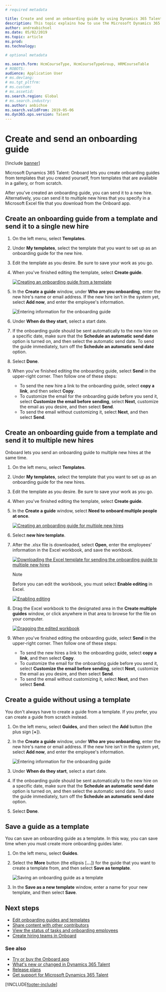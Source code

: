 ```yaml
---
# required metadata

title: Create and send an onboarding guide by using Dynamics 365 Talent - Onboard
description: This topic explains how to use the Microsoft Dynamics 365 Talent - Onboard app to create an onboarding guide for your new hires. This task is an essential first step in a human capital management (HCM) hire-to-retire strategy.
author: andreabichsel
ms.date: 05/02/2019
ms.topic: article
ms.prod:
ms.technology:

# optional metadata

ms.search.form: HcmCourseType, HcmCourseTypeGroup, HRMCourseTable
# ROBOTS:
audience: Application User
# ms.devlang:
# ms.tgt_pltfrm:
# ms.custom:
# ms.assetid:
ms.search.region: Global
# ms.search.industry:
ms.author: anbichse
ms.search.validFrom: 2019-05-06
ms.dyn365.ops.version: Talent
---
```


# Create and send an onboarding guide

[!include [banner](includes/banner.md)]

Microsoft Dynamics 365 Talent: Onboard lets you create onboarding guides from templates that you created yourself, from templates that are available in a gallery, or from scratch.

After you've created an onboarding guide, you can send it to a new hire. Alternatively, you can send it to multiple new hires that you specify in a Microsoft Excel file that you download from the Onboard app.

## Create an onboarding guide from a template and send it to a single new hire

1. On the left menu, select **Templates**.
2. Under **My templates**, select the template that you want to set up as an onboarding guide for the new hire.
3. Edit the template as you desire. Be sure to save your work as you go.
4. When you've finished editing the template, select **Create guide**.

    [![Creating an onboarding guide from a template](./media/onboard-create-guide.png)](./media/onboard-create-guide.png)

5. In the **Create a guide** window, under **Who are you onboarding**, enter the new hire's name or email address. If the new hire isn't in the system yet, select **Add now**, and enter the employee's information.

    ![[Entering information for the onboarding guide](./media/onboard-create-a-guide-window.png)](./media/onboard-create-a-guide-window.png)

6. Under **When do they start**, select a start date.
7. If the onboarding guide should be sent automatically to the new hire on a specific date, make sure that the **Schedule an automatic send date** option is turned on, and then select the automatic send date. To send the guide immediately, turn off the **Schedule an automatic send date** option.
8. Select **Done**.
9. When you've finished editing the onboarding guide, select **Send** in the upper-right corner. Then follow one of these steps:

    - To send the new hire a link to the onboarding guide, select **copy a link**, and then select **Copy**.
    - To customize the email for the onboarding guide before you send it, select **Customize the email before sending**, select **Next**, customize the email as you desire, and then select **Send**.
    - To send the email without customizing it, select **Next**, and then select **Send**.

## Create an onboarding guide from a template and send it to multiple new hires

Onboard lets you send an onboarding guide to multiple new hires at the same time.

1. On the left menu, select **Templates**.
2. Under **My templates**, select the template that you want to set up as an onboarding guide for the new hires.
3. Edit the template as you desire. Be sure to save your work as you go.
4. When you've finished editing the template, select **Create guide**.
5. In the **Create a guide** window, select **Need to onboard multiple people at once**.

    [![Creating an onboarding guide for multiple new hires](./media/onboard-send-guide-multiple-people.png)](./media/onboard-send-guide-multiple-people.png)

6. Select **new hire template**.
7. After the .xlsx file is downloaded, select **Open**, enter the employees' information in the Excel workbook, and save the workbook.

    [![Downloading the Excel template for sending the onboarding guide to multiple new hires](./media/onboard-send-guide-download-spreadsheet.png)](./media/onboard-send-guide-download-spreadsheet.png)

    > [!NOTE]
    > Before you can edit the workbook, you must select **Enable editing** in Excel.
    > 
    > [![Enabling editing](./media/onboard-send-guide-enable-editing.png)](./media/onboard-send-guide-enable-editing.png)

8. Drag the Excel workbook to the designated area in the **Create multiple guides** window, or click anywhere in that area to browse for the file on your computer.

    [![Dragging the edited workbook](./media/onboard-send-guide-drag-spreadsheet.png)](./media/onboard-send-guide-drag-spreadsheet.png)

9. When you've finished editing the onboarding guide, select **Send** in the upper-right corner. Then follow one of these steps:

    - To send the new hires a link to the onboarding guide, select **copy a link**, and then select **Copy**.
    - To customize the email for the onboarding guide before you send it, select **Customize the email before sending**, select **Next**, customize the email as you desire, and then select **Send**.
    - To send the email without customizing it, select **Next**, and then select **Send**.

## Create a guide without using a template

You don't always have to create a guide from a template. If you prefer, you can create a guide from scratch instead.

1. On the left menu, select **Guides**, and then select the **Add** button (the plus sign \[**+**\]).
2. In the **Create a guide** window, under **Who are you onboarding**, enter the new hire's name or email address. If the new hire isn't in the system yet, select **Add now**, and enter the employee's information.

    ![[Entering information for the onboarding guide](./media/onboard-create-a-guide-window.png)](./media/onboard-create-a-guide-window.png)

3. Under **When do they start**, select a start date.
4. If the onboarding guide should be sent automatically to the new hire on a specific date, make sure that the **Schedule an automatic send date** option is turned on, and then select the automatic send date. To send the guide immediately, turn off the **Schedule an automatic send date** option.
5. Select **Done**.

## Save a guide as a template

You can save an onboarding guide as a template. In this way, you can save time when you must create more onboarding guides later.

1. On the left menu, select **Guides**.
2. Select the **More** button (the ellipsis \[**...**\]) for the guide that you want to create a template from, and then select **Save as template**.

    ![[Saving an onboarding guide as a template](./media/onboard-save-guide-as-template.png)](./media/onboard-save-guide-as-template.png)

3. In the **Save as a new template** window, enter a name for your new template, and then select **Save**.

## Next steps

- [Edit onboarding guides and templates](./onboard-edit-guides-templates.md)
- [Share content with other contributors](./onboard-share-template.md)
- [View the status of tasks and onboarding employees](./onboard-view-status.md)
- [Create hiring teams in Onboard](./onboard-create-team.md)

### See also

- [Try or buy the Onboard app](https://dynamics.microsoft.com/talent/onboard/)
- [What's new or changed in Dynamics 365 Talent](./whats-new.md)
- [Release plans](/business-applications-release-notes/index)
- [Get support for Microsoft Dynamics 365 Talent](./talent-support.md)


[!INCLUDE[footer-include](../includes/footer-banner.md)]